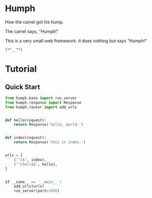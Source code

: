# Humph

How the camel got his hump.

The camel says, "Humph!"

This is a very small web framework. It does nothing but says "Humph!"

`(*^__^*)`

# Tutorial

## Quick Start
```Python
from humph.base import run_server
from humph.response import Response
from humph.router import add_urls


def hello(request):
    return Response('hello, world.')


def index(request):
    return Response('this is index.')


urls = [
    ('^/$', index),
    ('^/hello$', hello),
]


if __name__ == '__main__':
    add_urls(urls)
    run_server(port=3000)

```
